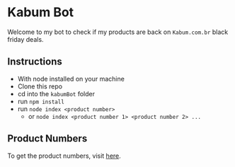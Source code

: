 # Kabum Bot

Welcome to my bot to check if my products are back on `Kabum.com.br` black friday deals.

## Instructions
  - With node installed on your machine
  - Clone this repo
  - cd into the `kabumBot` folder
  - run `npm install`
  - run `node index <product number>`
    - or `node index <product number 1> <product number 2> ...`

## Product Numbers

To get the product numbers, visit [here](https://blackfriday.kabum.com.br/data.json?campanha=blackfriday).

